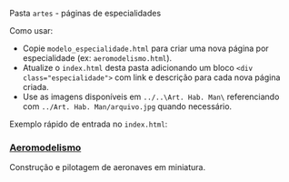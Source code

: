 Pasta `artes` - páginas de especialidades

Como usar:

- Copie `modelo_especialidade.html` para criar uma nova página por especialidade (ex: `aeromodelismo.html`).
- Atualize o `index.html` desta pasta adicionando um bloco `<div class="especialidade">` com link e descrição para cada nova página criada.
- Use as imagens disponíveis em `../..\Art. Hab. Man\` referenciando com `../Art. Hab. Man/arquivo.jpg` quando necessário.

Exemplo rápido de entrada no `index.html`:

<div class="especialidade">
  <h3><a href="aeromodelismo.html">Aeromodelismo</a></h3>
  <p>Construção e pilotagem de aeronaves em miniatura.</p>
</div>
